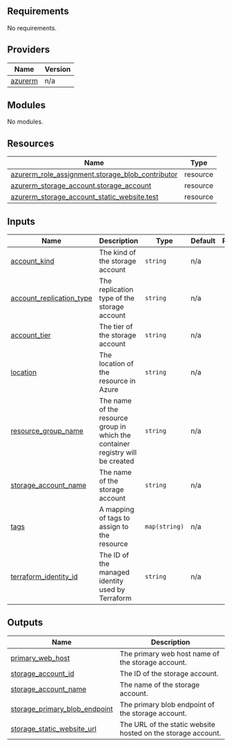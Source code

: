 <!-- BEGIN_TF_DOCS -->
## Requirements

No requirements.

## Providers

| Name | Version |
|------|---------|
| <a name="provider_azurerm"></a> [azurerm](#provider\_azurerm) | n/a |

## Modules

No modules.

## Resources

| Name | Type |
|------|------|
| [azurerm_role_assignment.storage_blob_contributor](https://registry.terraform.io/providers/hashicorp/azurerm/latest/docs/resources/role_assignment) | resource |
| [azurerm_storage_account.storage_account](https://registry.terraform.io/providers/hashicorp/azurerm/latest/docs/resources/storage_account) | resource |
| [azurerm_storage_account_static_website.test](https://registry.terraform.io/providers/hashicorp/azurerm/latest/docs/resources/storage_account_static_website) | resource |

## Inputs

| Name | Description | Type | Default | Required |
|------|-------------|------|---------|:--------:|
| <a name="input_account_kind"></a> [account\_kind](#input\_account\_kind) | The kind of the storage account | `string` | n/a | yes |
| <a name="input_account_replication_type"></a> [account\_replication\_type](#input\_account\_replication\_type) | The replication type of the storage account | `string` | n/a | yes |
| <a name="input_account_tier"></a> [account\_tier](#input\_account\_tier) | The tier of the storage account | `string` | n/a | yes |
| <a name="input_location"></a> [location](#input\_location) | The location of the resource in Azure | `string` | n/a | yes |
| <a name="input_resource_group_name"></a> [resource\_group\_name](#input\_resource\_group\_name) | The name of the resource group in which the container registry will be created | `string` | n/a | yes |
| <a name="input_storage_account_name"></a> [storage\_account\_name](#input\_storage\_account\_name) | The name of the storage account | `string` | n/a | yes |
| <a name="input_tags"></a> [tags](#input\_tags) | A mapping of tags to assign to the resource | `map(string)` | n/a | yes |
| <a name="input_terraform_identity_id"></a> [terraform\_identity\_id](#input\_terraform\_identity\_id) | The ID of the managed identity used by Terraform | `string` | n/a | yes |

## Outputs

| Name | Description |
|------|-------------|
| <a name="output_primary_web_host"></a> [primary\_web\_host](#output\_primary\_web\_host) | The primary web host name of the storage account. |
| <a name="output_storage_account_id"></a> [storage\_account\_id](#output\_storage\_account\_id) | The ID of the storage account. |
| <a name="output_storage_account_name"></a> [storage\_account\_name](#output\_storage\_account\_name) | The name of the storage account. |
| <a name="output_storage_primary_blob_endpoint"></a> [storage\_primary\_blob\_endpoint](#output\_storage\_primary\_blob\_endpoint) | The primary blob endpoint of the storage account. |
| <a name="output_storage_static_website_url"></a> [storage\_static\_website\_url](#output\_storage\_static\_website\_url) | The URL of the static website hosted on the storage account. |
<!-- END_TF_DOCS -->